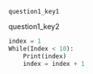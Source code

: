 ```ngMeta
question1_key1
```
question1_key2




```python
index = 1
While(Index < 10):
    Print(index)
    index = index + 1
```
